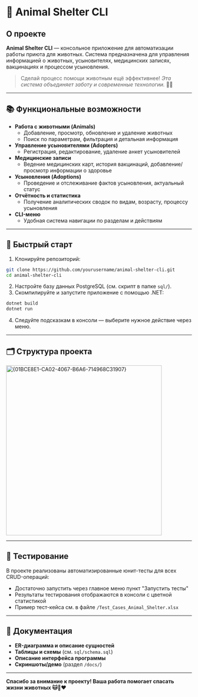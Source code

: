 # 🐾 Animal Shelter CLI

## О проекте

**Animal Shelter CLI** — консольное приложение для автоматизации работы приюта для животных. Система предназначена для управления информацией о животных, усыновителях, медицинских записях, вакцинациях и процессом усыновления.

> Сделай процесс помощи животным ещё эффективнее!
> _Эта система объединяет заботу и современные технологии._ 🐶🐱

***

## 📚 Функциональные возможности

- **Работа с животными (Animals)**
    - Добавление, просмотр, обновление и удаление животных
    - Поиск по параметрам, фильтрация и детальная информация
- **Управление усыновителями (Adopters)**
    - Регистрация, редактирование, удаление анкет усыновителей
- **Медицинские записи**
    - Ведение медицинских карт, история вакцинаций, добавление/просмотр информации о здоровье
- **Усыновления (Adoptions)**
    - Проведение и отслеживание фактов усыновления, актуальный статус
- **Отчётность и статистика**
    - Получение аналитических сводок по видам, возрасту, процессу усыновления
- **CLI-меню**
    - Удобная система навигации по разделам и действиям

***

## 🚀 Быстрый старт

1. Клонируйте репозиторий:

```bash
git clone https://github.com/yourusername/animal-shelter-cli.git
cd animal-shelter-cli
```

2. Настройте базу данных PostgreSQL (см. скрипт в папке `sql/`).
3. Скомпилируйте и запустите приложение с помощью .NET:

```bash
dotnet build
dotnet run
```

4. Следуйте подсказкам в консоли — выберите нужное действие через меню.

***

## 🗂️ Структура проекта

<img width="422" height="461" alt="{01BCE8E1-CA02-4067-B6A6-714968C31907}" src="https://github.com/user-attachments/assets/36092e46-639d-43ac-9e5c-c7ef71c85ec2" />



***

## 🧪 Тестирование

В проекте реализованы автоматизированные юнит-тесты для всех CRUD-операций:

- Достаточно запустить через главное меню пункт "Запустить тесты"
- Результаты тестирования отображаются в консоли с цветной статистикой
- Пример тест-кейса см. в файле `/Test_Cases_Animal_Shelter.xlsx`

***

## 📝 Документация

- **ER-диаграмма и описание сущностей**
- **Таблицы и схемы** (см. `sql/schema.sql`)
- **Описание интерфейса программы**
- **Скриншоты/демо** (раздел `/docs/`)

***

**Спасибо за внимание к проекту!
Ваша работа помогает спасать жизни животных 🐱🐶❤️**




